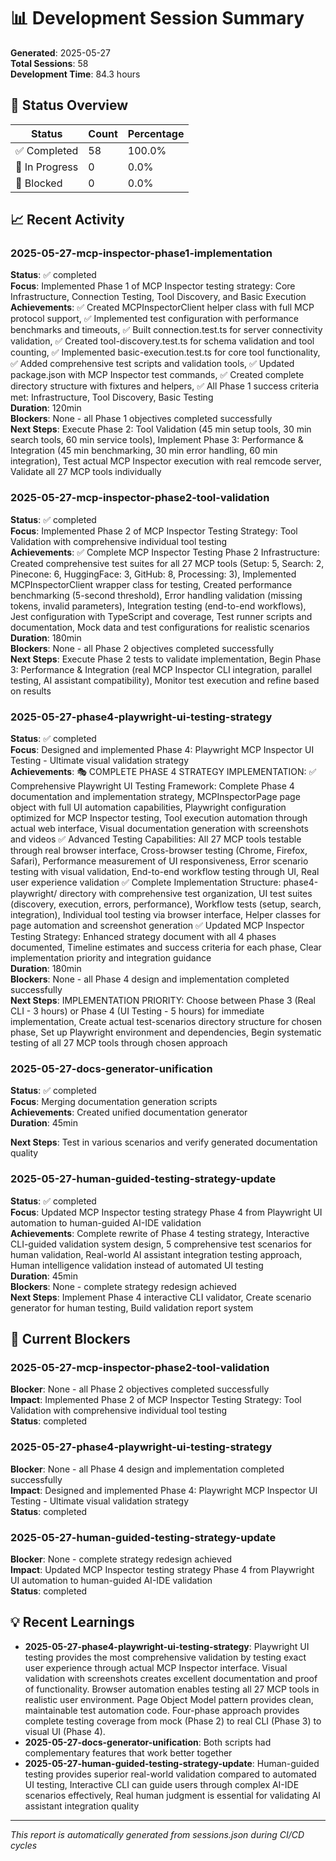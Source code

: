 # 📊 Development Session Summary

**Generated**: 2025-05-27  
**Total Sessions**: 58  
**Development Time**: 84.3 hours  

## 🎯 Status Overview

| Status | Count | Percentage |
|--------|-------|------------|
| ✅ Completed | 58 | 100.0% |
| 🔄 In Progress | 0 | 0.0% |
| 🚫 Blocked | 0 | 0.0% |

## 📈 Recent Activity
### 2025-05-27-mcp-inspector-phase1-implementation
**Status**: ✅ completed  
**Focus**: Implemented Phase 1 of MCP Inspector testing strategy: Core Infrastructure, Connection Testing, Tool Discovery, and Basic Execution  
**Achievements**: ✅ Created MCPInspectorClient helper class with full MCP protocol support, ✅ Implemented test configuration with performance benchmarks and timeouts, ✅ Built connection.test.ts for server connectivity validation, ✅ Created tool-discovery.test.ts for schema validation and tool counting, ✅ Implemented basic-execution.test.ts for core tool functionality, ✅ Added comprehensive test scripts and validation tools, ✅ Updated package.json with MCP Inspector test commands, ✅ Created complete directory structure with fixtures and helpers, ✅ All Phase 1 success criteria met: Infrastructure, Tool Discovery, Basic Testing  
**Duration**: 120min  
**Blockers**: None - all Phase 1 objectives completed successfully  
**Next Steps**: Execute Phase 2: Tool Validation (45 min setup tools, 30 min search tools, 60 min service tools), Implement Phase 3: Performance & Integration (45 min benchmarking, 30 min error handling, 60 min integration), Test actual MCP Inspector execution with real remcode server, Validate all 27 MCP tools individually  

### 2025-05-27-mcp-inspector-phase2-tool-validation
**Status**: ✅ completed  
**Focus**: Implemented Phase 2 of MCP Inspector Testing Strategy: Tool Validation with comprehensive individual tool testing  
**Achievements**: ✅ Complete MCP Inspector Testing Phase 2 Infrastructure: Created comprehensive test suites for all 27 MCP tools (Setup: 5, Search: 2, Pinecone: 6, HuggingFace: 3, GitHub: 8, Processing: 3), Implemented MCPInspectorClient wrapper class for testing, Created performance benchmarking (5-second threshold), Error handling validation (missing tokens, invalid parameters), Integration testing (end-to-end workflows), Jest configuration with TypeScript and coverage, Test runner scripts and documentation, Mock data and test configurations for realistic scenarios  
**Duration**: 180min  
**Blockers**: None - all Phase 2 objectives completed successfully  
**Next Steps**: Execute Phase 2 tests to validate implementation, Begin Phase 3: Performance & Integration (real MCP Inspector CLI integration, parallel testing, AI assistant compatibility), Monitor test execution and refine based on results  

### 2025-05-27-phase4-playwright-ui-testing-strategy
**Status**: ✅ completed  
**Focus**: Designed and implemented Phase 4: Playwright MCP Inspector UI Testing - Ultimate visual validation strategy  
**Achievements**: 🎭 COMPLETE PHASE 4 STRATEGY IMPLEMENTATION: ✅ Comprehensive Playwright UI Testing Framework: Complete Phase 4 documentation and implementation strategy, MCPInspectorPage page object with full UI automation capabilities, Playwright configuration optimized for MCP Inspector testing, Tool execution automation through actual web interface, Visual documentation generation with screenshots and videos ✅ Advanced Testing Capabilities: All 27 MCP tools testable through real browser interface, Cross-browser testing (Chrome, Firefox, Safari), Performance measurement of UI responsiveness, Error scenario testing with visual validation, End-to-end workflow testing through UI, Real user experience validation ✅ Complete Implementation Structure: phase4-playwright/ directory with comprehensive test organization, UI test suites (discovery, execution, errors, performance), Workflow tests (setup, search, integration), Individual tool testing via browser interface, Helper classes for page automation and screenshot generation ✅ Updated MCP Inspector Testing Strategy: Enhanced strategy document with all 4 phases documented, Timeline estimates and success criteria for each phase, Clear implementation priority and integration guidance  
**Duration**: 180min  
**Blockers**: None - all Phase 4 design and implementation completed successfully  
**Next Steps**: IMPLEMENTATION PRIORITY: Choose between Phase 3 (Real CLI - 3 hours) or Phase 4 (UI Testing - 5 hours) for immediate implementation, Create actual test-scenarios directory structure for chosen phase, Set up Playwright environment and dependencies, Begin systematic testing of all 27 MCP tools through chosen approach  

### 2025-05-27-docs-generator-unification
**Status**: ✅ completed  
**Focus**: Merging documentation generation scripts  
**Achievements**: Created unified documentation generator  
**Duration**: 45min  

**Next Steps**: Test in various scenarios and verify generated documentation quality  

### 2025-05-27-human-guided-testing-strategy-update
**Status**: ✅ completed  
**Focus**: Updated MCP Inspector testing strategy Phase 4 from Playwright UI automation to human-guided AI-IDE validation  
**Achievements**: Complete rewrite of Phase 4 testing strategy, Interactive CLI-guided validation system design, 5 comprehensive test scenarios for human validation, Real-world AI assistant integration testing approach, Human intelligence validation instead of automated UI testing  
**Duration**: 45min  
**Blockers**: None - complete strategy redesign achieved  
**Next Steps**: Implement Phase 4 interactive CLI validator, Create scenario generator for human testing, Build validation report system  


## 🚫 Current Blockers

### 2025-05-27-mcp-inspector-phase2-tool-validation
**Blocker**: None - all Phase 2 objectives completed successfully  
**Impact**: Implemented Phase 2 of MCP Inspector Testing Strategy: Tool Validation with comprehensive individual tool testing  
**Status**: completed  

### 2025-05-27-phase4-playwright-ui-testing-strategy
**Blocker**: None - all Phase 4 design and implementation completed successfully  
**Impact**: Designed and implemented Phase 4: Playwright MCP Inspector UI Testing - Ultimate visual validation strategy  
**Status**: completed  

### 2025-05-27-human-guided-testing-strategy-update
**Blocker**: None - complete strategy redesign achieved  
**Impact**: Updated MCP Inspector testing strategy Phase 4 from Playwright UI automation to human-guided AI-IDE validation  
**Status**: completed  


## 💡 Recent Learnings

- **2025-05-27-phase4-playwright-ui-testing-strategy**: Playwright UI testing provides the most comprehensive validation by testing exact user experience through actual MCP Inspector interface. Visual validation with screenshots creates excellent documentation and proof of functionality. Browser automation enables testing all 27 MCP tools in realistic user environment. Page Object Model pattern provides clean, maintainable test automation code. Four-phase approach provides complete testing coverage from mock (Phase 2) to real CLI (Phase 3) to visual UI (Phase 4).
- **2025-05-27-docs-generator-unification**: Both scripts had complementary features that work better together
- **2025-05-27-human-guided-testing-strategy-update**: Human-guided testing provides superior real-world validation compared to automated UI testing, Interactive CLI can guide users through complex AI-IDE scenarios effectively, Real human judgment is essential for validating AI assistant integration quality

---
*This report is automatically generated from sessions.json during CI/CD cycles*
